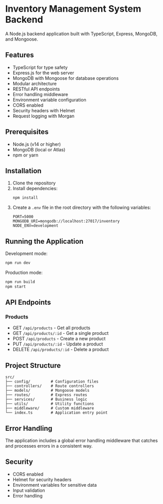 # Inventory Management System Backend

A Node.js backend application built with TypeScript, Express, MongoDB, and Mongoose.

## Features

- TypeScript for type safety
- Express.js for the web server
- MongoDB with Mongoose for database operations
- Modular architecture
- RESTful API endpoints
- Error handling middleware
- Environment variable configuration
- CORS enabled
- Security headers with Helmet
- Request logging with Morgan

## Prerequisites

- Node.js (v14 or higher)
- MongoDB (local or Atlas)
- npm or yarn

## Installation

1. Clone the repository
2. Install dependencies:
   ```bash
   npm install
   ```
3. Create a `.env` file in the root directory with the following variables:
   ```
   PORT=5000
   MONGODB_URI=mongodb://localhost:27017/inventory
   NODE_ENV=development
   ```

## Running the Application

Development mode:

```bash
npm run dev
```

Production mode:

```bash
npm run build
npm start
```

## API Endpoints

### Products

- GET `/api/products` - Get all products
- GET `/api/products/:id` - Get a single product
- POST `/api/products` - Create a new product
- PUT `/api/products/:id` - Update a product
- DELETE `/api/products/:id` - Delete a product

## Project Structure

```
src/
├── config/         # Configuration files
├── controllers/    # Route controllers
├── models/         # Mongoose models
├── routes/         # Express routes
├── services/       # Business logic
├── utils/          # Utility functions
├── middleware/     # Custom middleware
└── index.ts        # Application entry point
```

## Error Handling

The application includes a global error handling middleware that catches and processes errors in a consistent way.

## Security

- CORS enabled
- Helmet for security headers
- Environment variables for sensitive data
- Input validation
- Error handling
